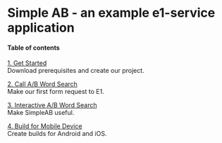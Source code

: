 # Simple AB - an example e1-service application

#### Table of contents

[1. Get Started](docs/get-started.md)  
Download prerequisites and create our project.

[2. Call A/B Word Search](docs/call-addressbook.md)  
Make our first form request to E1.

[3. Interactive A/B Word Search](docs/interactive-search.md)  
Make SimpleAB useful.

[4. Build for Mobile Device](docs/build-mobile.md)  
Create builds for Android and iOS.


